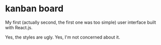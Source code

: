 # kanban board

My first (actually second, the first one was too simple) user interface built with React.js.

Yes, the styles are ugly.
Yes, I'm not concerned about it.
